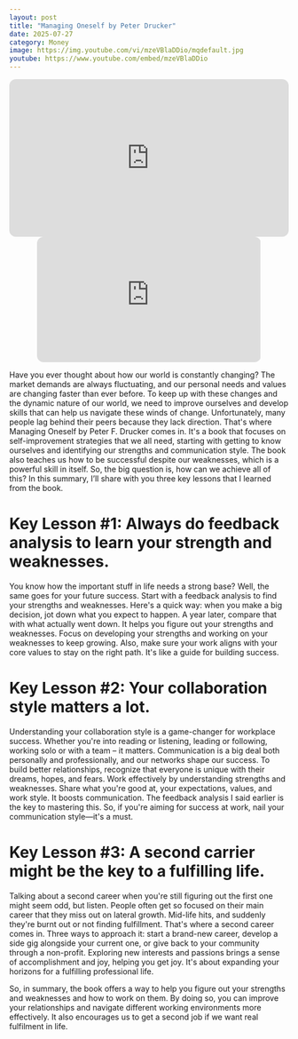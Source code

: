 ```yaml
---
layout: post
title: "Managing Oneself by Peter Drucker"
date: 2025-07-27
category: Money
image: https://img.youtube.com/vi/mzeVBlaDDio/mqdefault.jpg
youtube: https://www.youtube.com/embed/mzeVBlaDDio
---
```


<div style="position: relative; padding-bottom: 56.25%; height: 0; overflow: hidden; max-width: 100%; border-radius: 12px;">
  <iframe 
    src="https://www.youtube.com/embed/mzeVBlaDDio" 
    frameborder="0" 
    allowfullscreen
    style="position: absolute; top: 0; left: 0; width: 100%; height: 100%;">
  </iframe>
</div>

<div style="width: 80%; margin: 0 auto;">
  <div style="position: relative; padding-bottom: 56.25%; height: 0; overflow: hidden; width: 100%; border-radius: 12px;">
    <iframe 
      src="https://www.youtube.com/embed/XBfahxP348Q" 
      frameborder="0" 
      allowfullscreen
      style="position: absolute; top: 0; left: 0; width: 100%; height: 100%;">
    </iframe>
  </div>
</div>

Have you ever thought about how our world is constantly changing? The market demands are always fluctuating, and our personal needs and values are changing faster than ever before. To keep up with these changes and the dynamic nature of our world, we need to improve ourselves and develop skills that can help us navigate these winds of change. Unfortunately, many people lag behind their peers because they lack direction. That's where Managing Oneself by Peter F. Drucker comes in. It's a book that focuses on self-improvement strategies that we all need, starting with getting to know ourselves and identifying our strengths and communication style. The book also teaches us how to be successful despite our weaknesses, which is a powerful skill in itself. So, the big question is, how can we achieve all of this? In this summary, I’ll share with you three key lessons that I learned from the book.

 

# Key Lesson #1: Always do feedback analysis to learn your strength and weaknesses.


You know how the important stuff in life needs a strong base? Well, the same goes for your future success. Start with a feedback analysis to find your strengths and weaknesses. Here's a quick way: when you make a big decision, jot down what you expect to happen. A year later, compare that with what actually went down. It helps you figure out your strengths and weaknesses. Focus on developing your strengths and working on your weaknesses to keep growing. Also, make sure your work aligns with your core values to stay on the right path. It's like a guide for building success.

 

# Key Lesson #2: Your collaboration style matters a lot.


Understanding your collaboration style is a game-changer for workplace success. Whether you're into reading or listening, leading or following, working solo or with a team – it matters. Communication is a big deal both personally and professionally, and our networks shape our success. To build better relationships, recognize that everyone is unique with their dreams, hopes, and fears. Work effectively by understanding strengths and weaknesses. Share what you're good at, your expectations, values, and work style. It boosts communication. The feedback analysis I said earlier is the key to mastering this. So, if you're aiming for success at work, nail your communication style—it's a must.

 

# Key Lesson #3: A second carrier might be the key to a fulfilling life.


Talking about a second career when you're still figuring out the first one might seem odd, but listen. People often get so focused on their main career that they miss out on lateral growth. Mid-life hits, and suddenly they're burnt out or not finding fulfillment. That's where a second career comes in. Three ways to approach it: start a brand-new career, develop a side gig alongside your current one, or give back to your community through a non-profit. Exploring new interests and passions brings a sense of accomplishment and joy, helping you get joy. It's about expanding your horizons for a fulfilling professional life.

 

So, in summary, the book offers a way to help you figure out your strengths and weaknesses and how to work on them. By doing so, you can improve your relationships and navigate different working environments more effectively. It also encourages us to get a second job if we want real fulfilment in life.
